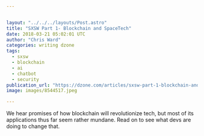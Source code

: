 ```yaml
---


layout: "../../../layouts/Post.astro"
title: "SXSW Part 1- Blockchain and SpaceTech"
date: 2018-03-21 05:02:01 UTC
author: "Chris Ward"
categories: writing dzone
tags:
  - sxsw
  - blockchain
  - ai
  - chatbot
  - security
publication_url: "https://dzone.com/articles/sxsw-part-1-blockchain-and-spacetech"
image: images/8544517.jpeg

---
```

We hear promises of how blockchain will revolutionize tech, but most of its applications thus far seem rather mundane. Read on to see what devs are doing to change that.

